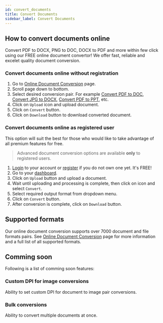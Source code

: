 ```yaml
---
id: convert_documents
title: Convert Documents
sidebar_label: Convert Documents
---
```


## How to convert documents online
Convert PDF to DOCX, PNG to DOC, DOCX to PDF and more within few click using our FREE online document convertor!
We offer fast, reliable and excelet quality document conversion.

### Convert documents online without registration
1. Go to [Online Document Conversion](https://conholdate.app/features/document-converter-online) page.
1. Scroll page down to bottom.
1. Select desired conversion pair.
For example [Convert PDF to DOC](https://conholdate.app/features/convert/pdf-to-doc), [Convert JPG to DOCX](https://conholdate.app/features/convert/jpg-to-docx), [Convert PDF to PPT](https://conholdate.app/features/convert/pdf-to-ppt), etc.
1. Click on `Upload` icon and upload document.
1. Click on `Convert` button.
1. Click on `Download` button to download converted document.

### Convert documents online as registered user
This option will suit the best for those who would like to take advantage of all premium features for free.
> Advanced document conversion options are available **only** to registered users.
1. [Login](https://conholdate.app/signin) to your account or [register](https://conholdate.app/signin) if you do not own one yet. It's FREE!
1. Go to your [dashboard](https://dashboard.conholdate.app).
1. Click on `Upload` button and upload a document.
1. Wait until uploading and processing is complete, then click on <i class="fas fa-ellipsis-v"></i> icon and select `Convert`.
1. Select required output format from dropdown menu.
1. Click on `Convert` button.
1. After conversion is complete, click on `Download` button.

## Supported formats
Our online document conversion supports over 7000 document and file formats pairs.
See [Online Document Conversion](https://conholdate.app/features/document-converter-online) page for more information and a full list of all supported formats.

## Comming soon
Following is a list of comming soon features:

### Custom DPI for image conversions
Ability to set custom DPI for document to image pair conversions.

### Bulk conversions
Ability to convert multiple documents at once.